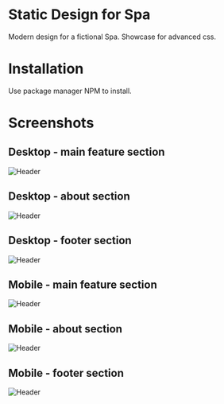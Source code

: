# Static Design for Spa

Modern design for a fictional Spa. Showcase for advanced css.

# Installation

Use package manager NPM to install.

# Screenshots

## Desktop - main feature section 

![Header](https://github.com/libbymiller09/static-spa-css/raw/master/img/desktop-feature.png)

## Desktop - about section

![Header](https://github.com/libbymiller09/static-spa-css/raw/master/img/desktop-about.png)

## Desktop - footer section

![Header](https://github.com/libbymiller09/static-spa-css/raw/master/img/desktop-footer.png)

## Mobile - main feature section

![Header](https://github.com/libbymiller09/static-spa-css/raw/master/img/mobile-features.png)

## Mobile - about section

![Header](https://github.com/libbymiller09/static-spa-css/raw/master/img/mobile-about.png)

## Mobile - footer section 
![Header](https://github.com/libbymiller09/static-spa-css/raw/master/img/mobile-footer.png)
